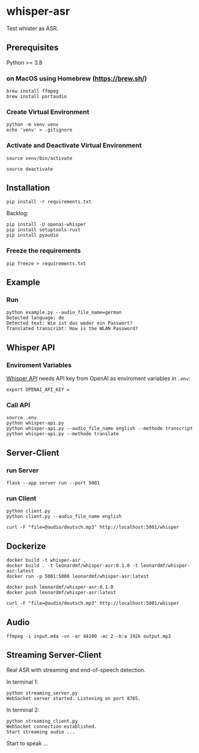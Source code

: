 # whisper-asr

Test whister as ASR.

## Prerequisites

Python >= 3.8

### on MacOS using Homebrew (<https://brew.sh/>)

``` shell
brew install ffmpeg
brew install portaudio
```

### Create Virtual Environment

``` shell
python -m venv venv
echo 'venv' > .gitignore
```

### Activate and Deactivate Virtual Environment

``` shell
source venv/bin/activate
```

``` shell
source deactivate
```

## Installation

``` shell
pip install -r requirements.txt
```

Backlog:

``` shell
pip install -U openai-whisper
pip install setuptools-rust
pip install pyaudio
```

### Freeze the requirements

``` shell
pip freeze > requirements.txt
```

## Example

### Run

``` shell
python example.py --audio_file_name=german           
Detected language: de
Detected text: Wie ist das weder ein Passwort?
Translated transcribt: How is the WLAN Password?
```

## Whisper API

### Enviroment Variables

[Whisper API](https://platform.openai.com/docs/api-reference/audio) needs API key from OpenAI as enviroment variables in `.env`:

``` shell
export OPENAI_API_KEY =
```

### Call API

``` shell
source .env
python whisper-api.py
python whisper-api.py --audio_file_name english --methode transcript  
python whisper-api.py --methode translate
```

## Server-Client

### run Server

``` shell
flask --app server run --port 5001
```

### run Client

``` shell
python client.py
python client.py --audio_file_name english
```

``` shell
curl -F "file=@audio/deutsch.mp3" http://localhost:5001/whisper
```

## Dockerize

``` shell
docker build -t whisper-asr .
docker build . -t leonardmf/whisper-asr:0.1.0 -t leonardmf/whisper-asr:latest
docker run -p 5001:5000 leonardmf/whisper-asr:latest
```

``` shell
docker push leonardmf/whisper-asr:0.1.0
docker push leonardmf/whisper-asr:latest
```

``` shell
curl -F "file=@audio/deutsch.mp3" http://localhost:5001/whisper
```

## Audio

``` shell
ffmpeg -i input.m4a -vn -ar 44100 -ac 2 -b:a 192k output.mp3
```

## Streaming Server-Client

Real ASR with streaming and end-of-speech detection.

In terminal 1:

``` shell
python streaming_server.py
WebSocket server started. Listening on port 8765.
```

In terminal 2:

``` shell
python streaming_client.py
WebSocket connection established.
Start streaming audio ...
```

Start to speak ...
